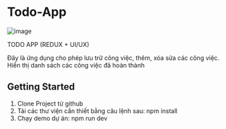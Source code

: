 # Todo-App

![image](https://github.com/user-attachments/assets/9f6195c9-9859-4188-9d7c-fd8f3c96f79a)


TODO APP (REDUX + UI/UX)

Đây là ứng dụng cho phép lưu trữ công việc, thêm, xóa sửa các công việc. Hiển thị danh sách các công việc đã hoàn thành

## Getting Started

1. Clone Project từ github
2. Tải các thư viện cần thiết bằng câu lệnh sau: npm install
3. Chạy demo dự án: npm run dev
    




